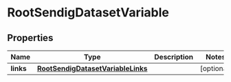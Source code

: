 

# RootSendigDatasetVariable


## Properties

Name | Type | Description | Notes
------------ | ------------- | ------------- | -------------
**links** | [**RootSendigDatasetVariableLinks**](RootSendigDatasetVariableLinks.md) |  |  [optional]



